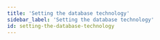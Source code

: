 ```yaml
---
title: 'Setting the database technology'
sidebar_label: 'Setting the database technology'
id: setting-the-database-technology
---
```

